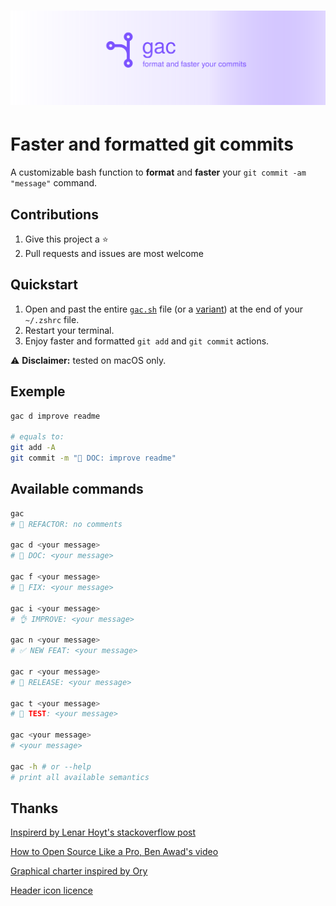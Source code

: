<h1 align="center"><img src="static/gac.svg" alt="ORY Keto - Open Source & Cloud Native Access Control Server"></h1>

# Faster and formatted git commits

A customizable bash function to **format** and **faster** your `git commit -am "message"` command.

## Contributions

1. Give this project a ⭐️
2. Pull requests and issues are most welcome

## Quickstart

1. Open and past the entire [`gac.sh`](https://github.com/devpolo/gac/blob/master/gac.sh) file (or a [variant](https://github.com/devpolo/gac/tree/master/variant)) at the end of your `~/.zshrc` file.
2. Restart your terminal.
3. Enjoy faster and formatted `git add` and `git commit` actions.

⚠️ **Disclaimer:** tested on macOS only.

## Exemple

```bash
gac d improve readme

# equals to:
git add -A
git commit -m "📖 DOC: improve readme"
```

## Available commands

```bash
gac
# 🔧 REFACTOR: no comments

gac d <your message>
# 📖 DOC: <your message>

gac f <your message>
# 🐛 FIX: <your message>

gac i <your message>
# 👌 IMPROVE: <your message>

gac n <your message>
# ✅ NEW FEAT: <your message>

gac r <your message>
# 🚀 RELEASE: <your message>

gac t <your message>
# 🧪 TEST: <your message>

gac <your message>
# <your message>

gac -h # or --help
# print all available semantics
```

## Thanks

[Inspirerd by Lenar Hoyt's stackoverflow post](https://stackoverflow.com/a/45612441/11692562)

[How to Open Source Like a Pro, Ben Awad's video](https://youtu.be/MT6M_sqAuZo?t=467)

[Graphical charter inspired by Ory](https://github.com/ory)

[Header icon licence](https://icons8.com/license)

<!-- GitHub About Description
One simple command to format and faster your git add and git commit actions.
-->
